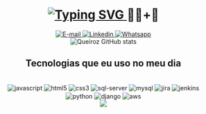 <h1 align="center">
  <a href="https://git.io/typing-svg">
    <img src="https://readme-typing-svg.herokuapp.com?font=Fira+Code&weight=500&size=26&duration=5006&pause=1000&color=20C1F8&background=FF758400&random=true&width=435&lines=++Hi!%2C++I'M+Felipe" alt="Typing SVG" />
  </a>
  👨‍💻+👋
</h1>

<div align="center">
  <a href="https://https://mail.google.com">
    <img src="https://img.shields.io/badge/Gmail-D14836?style=for-the-badge&logo=gmail&logoColor=white" alt="E-mail" />
  </a>
  <a href="https://www.linkedin.com/in/felipe-oliveira-73b9a822b/">
    <img src="https://img.shields.io/badge/LinkedIn-0077B5?style=for-the-badge&logo=linkedin&logoColor=white" alt="Linkedin" />
  </a>
  <a href="https://wa.me/qr/Q56PZKMVX5FXE1">
    <img src="https://img.shields.io/badge/WhatsApp-25D366?style=for-the-badge&logo=whatsapp&logoColor=white" alt="Whatsapp" />
  </a>
</div>

<div align="center">
  <img src="https://github-readme-stats.vercel.app/api?username=Feelpzs&show_icons=true&theme=tokyonight" alt="Queiroz GitHub stats" />
</div>

<h2 align="center">Tecnologias que eu uso no meu dia</h2>

<div align="center" style="display: inline_block"><br/>
  <img align="center" alt="javascript" src="https://img.shields.io/badge/JavaScript-F7DF1E?style=for-the-badge&logo=javascript&logoColor=black" />
  <img align="center" alt="html5" src="https://img.shields.io/badge/HTML5-E34F26?style=for-the-badge&logo=html5&logoColor=white" />
  <img align="center" alt="css3" src="https://img.shields.io/badge/CSS3-1572B6?style=for-the-badge&logo=css3&logoColor=white" />
  <img align="center" alt="sql-server" src="https://img.shields.io/badge/Microsoft%20SQL%20Server-CC2927?style=for-the-badge&logo=microsoft%20sql%20server&logoColor=white" />
  <img align="center" alt="mysql" src="https://img.shields.io/badge/MySQL-005C84?style=for-the-badge&logo=mysql&logoColor=white" />
  <img align="center" alt="jira" src="https://img.shields.io/badge/Jira-0052CC?style=for-the-badge&logo=Jira&logoColor=white" />
  <img align="center" alt="jenkins" src="https://img.shields.io/badge/Jenkins-D24939?style=for-the-badge&logo=Jenkins&logoColor=white" />
  <img align="center" alt="python" src="https://img.shields.io/badge/Python-3776AB?style=for-the-badge&logo=python&logoColor=white" />
  <img align="center" alt="django" src="https://img.shields.io/badge/Django-092E20?style=for-the-badge&logo=django&logoColor=white" />
  <img align="center" alt="aws" src="https://img.shields.io/badge/Amazon_AWS-232F3E?style=for-the-badge&logo=amazon-aws&logoColor=white" />
</div>

<div align="center">
  <img src="https://readme-typing-svg.herokuapp.com/?font=Righteous&size=35&center=true&vCenter=true&width=500&height=70&duration=4000&lines=Thanks+for+the+visit!;" />
</div>
